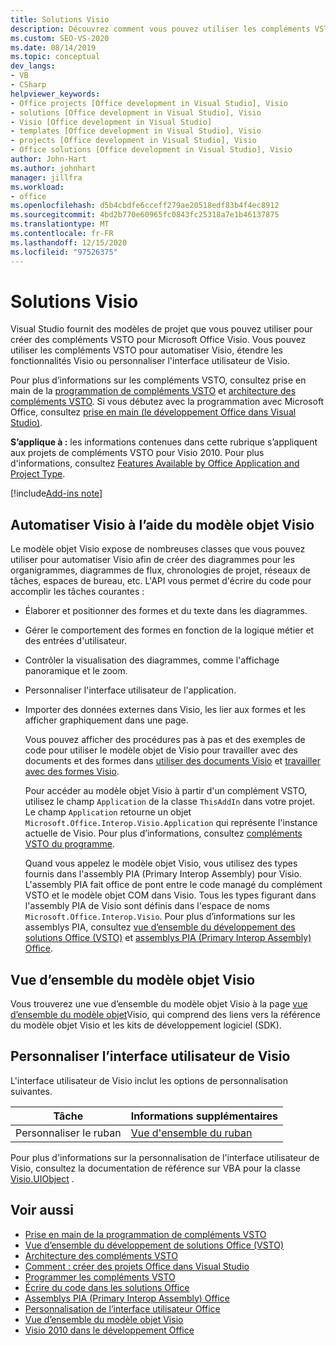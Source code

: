```yaml
---
title: Solutions Visio
description: Découvrez comment vous pouvez utiliser les compléments VSTO pour automatiser Visio, étendre les fonctionnalités Visio ou personnaliser l’interface utilisateur de Visio.
ms.custom: SEO-VS-2020
ms.date: 08/14/2019
ms.topic: conceptual
dev_langs:
- VB
- CSharp
helpviewer_keywords:
- Office projects [Office development in Visual Studio], Visio
- solutions [Office development in Visual Studio], Visio
- Visio [Office development in Visual Studio]
- templates [Office development in Visual Studio], Visio
- projects [Office development in Visual Studio], Visio
- Office solutions [Office development in Visual Studio], Visio
author: John-Hart
ms.author: johnhart
manager: jillfra
ms.workload:
- office
ms.openlocfilehash: d5b4cbdfe6cceff279ae20518edf83b4f4ec8912
ms.sourcegitcommit: 4bd2b770e60965fc0843fc25318a7e1b46137875
ms.translationtype: MT
ms.contentlocale: fr-FR
ms.lasthandoff: 12/15/2020
ms.locfileid: "97526375"
---
```

# <a name="visio-solutions"></a>Solutions Visio
  Visual Studio fournit des modèles de projet que vous pouvez utiliser pour créer des compléments VSTO pour Microsoft Office Visio. Vous pouvez utiliser les compléments VSTO pour automatiser Visio, étendre les fonctionnalités Visio ou personnaliser l'interface utilisateur de Visio.

 Pour plus d’informations sur les compléments VSTO, consultez prise en main de la [programmation de compléments VSTO](../vsto/getting-started-programming-vsto-add-ins.md) et [architecture des compléments VSTO](../vsto/architecture-of-vsto-add-ins.md). Si vous débutez avec la programmation avec Microsoft Office, consultez [prise en main &#40;le développement Office dans Visual Studio&#41;](../vsto/getting-started-office-development-in-visual-studio.md).

 **S’applique à :** les informations contenues dans cette rubrique s’appliquent aux projets de compléments VSTO pour Visio 2010. Pour plus d'informations, consultez [Features Available by Office Application and Project Type](../vsto/features-available-by-office-application-and-project-type.md).

[!include[Add-ins note](includes/addinsnote.md)]

## <a name="automate-visio-by-using-the-visio-object-model"></a>Automatiser Visio à l’aide du modèle objet Visio
 Le modèle objet Visio expose de nombreuses classes que vous pouvez utiliser pour automatiser Visio afin de créer des diagrammes pour les organigrammes, diagrammes de flux, chronologies de projet, réseaux de tâches, espaces de bureau, etc. L'API vous permet d'écrire du code pour accomplir les tâches courantes :

- Élaborer et positionner des formes et du texte dans les diagrammes.

- Gérer le comportement des formes en fonction de la logique métier et des entrées d'utilisateur.

- Contrôler la visualisation des diagrammes, comme l'affichage panoramique et le zoom.

- Personnaliser l'interface utilisateur de l'application.

- Importer des données externes dans Visio, les lier aux formes et les afficher graphiquement dans une page.

  Vous pouvez afficher des procédures pas à pas et des exemples de code pour utiliser le modèle objet de Visio pour travailler avec des documents et des formes dans [utiliser des documents Visio](../vsto/working-with-visio-documents.md) et [travailler avec des formes Visio](../vsto/working-with-visio-shapes.md).

  Pour accéder au modèle objet Visio à partir d'un complément VSTO, utilisez le champ `Application` de la classe `ThisAddIn` dans votre projet. Le champ `Application` retourne un objet `Microsoft.Office.Interop.Visio.Application` qui représente l'instance actuelle de Visio. Pour plus d’informations, consultez [compléments VSTO du programme](../vsto/programming-vsto-add-ins.md).

  Quand vous appelez le modèle objet Visio, vous utilisez des types fournis dans l'assembly PIA (Primary Interop Assembly) pour Visio. L'assembly PIA fait office de pont entre le code managé du complément VSTO et le modèle objet COM dans Visio. Tous les types figurant dans l'assembly PIA de Visio sont définis dans l'espace de noms `Microsoft.Office.Interop.Visio`. Pour plus d’informations sur les assemblys PIA, consultez [vue d’ensemble du développement des solutions Office &#40;VSTO&#41;](../vsto/office-solutions-development-overview-vsto.md) et [assemblys PIA (Primary Interop Assembly) Office](../vsto/office-primary-interop-assemblies.md).

## <a name="visio-object-model-overview"></a>Vue d’ensemble du modèle objet Visio
 Vous trouverez une vue d’ensemble du modèle objet Visio à la page [vue d’ensemble du modèle objet](../vsto/visio-object-model-overview.md)Visio, qui comprend des liens vers la référence du modèle objet Visio et les kits de développement logiciel (SDK).

## <a name="customize-the-user-interface-of-visio"></a>Personnaliser l’interface utilisateur de Visio
 L'interface utilisateur de Visio inclut les options de personnalisation suivantes.

|Tâche|Informations supplémentaires|
|----------|--------------------------|
|Personnaliser le ruban|[Vue d'ensemble du ruban](../vsto/ribbon-overview.md)|

 Pour plus d'informations sur la personnalisation de l'interface utilisateur de Visio, consultez la documentation de référence sur VBA pour la classe [Visio.UIObject](/office/vba/api/Visio.UIObject) .

## <a name="see-also"></a>Voir aussi
- [Prise en main de la programmation de compléments VSTO](../vsto/getting-started-programming-vsto-add-ins.md)
- [Vue d’ensemble du développement de solutions Office &#40;VSTO&#41;](../vsto/office-solutions-development-overview-vsto.md)
- [Architecture des compléments VSTO](../vsto/architecture-of-vsto-add-ins.md)
- [Comment : créer des projets Office dans Visual Studio](../vsto/how-to-create-office-projects-in-visual-studio.md)
- [Programmer les compléments VSTO](../vsto/programming-vsto-add-ins.md)
- [Écrire du code dans les solutions Office](../vsto/writing-code-in-office-solutions.md)
- [Assemblys PIA (Primary Interop Assembly) Office](../vsto/office-primary-interop-assemblies.md)
- [Personnalisation de l’interface utilisateur Office](../vsto/office-ui-customization.md)
- [Vue d’ensemble du modèle objet Visio](../vsto/visio-object-model-overview.md)
- [Visio 2010 dans le développement Office](/previous-versions/office/developer/office-2010/ff604964(v=office.14))
